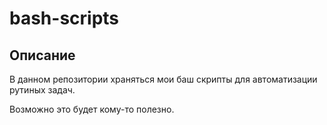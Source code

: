 # bash-scripts
## Описание
В данном репозитории храняться мои баш скрипты для автоматизации рутиных задач.

Возможно это будет кому-то полезно.
